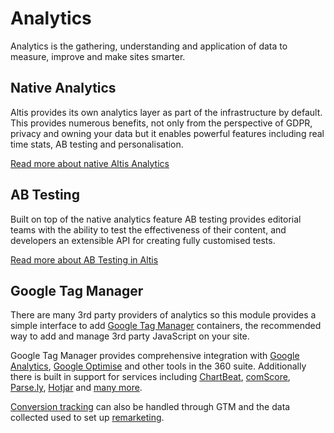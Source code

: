 # Analytics

Analytics is the gathering, understanding and application of data to measure, improve and make sites smarter.

## Native Analytics

Altis provides its own analytics layer as part of the infrastructure by default. This provides numerous benefits, not only from the perspective of GDPR, privacy and owning your data but it enables powerful features including real time stats, AB testing and personalisation.

[Read more about native Altis Analytics](./native.md)

## AB Testing

Built on top of the native analytics feature AB testing provides editorial teams with the ability to test the effectiveness of their content, and developers an extensible API for creating fully customised tests.

[Read more about AB Testing in Altis](./ab-testing.md)

## Google Tag Manager

There are many 3rd party providers of analytics so this module provides a simple interface to add [Google Tag Manager](https://tagmanager.google.com/) containers, the recommended way to add and manage 3rd party JavaScript on your site.

Google Tag Manager provides comprehensive integration with [Google Analytics](google-tag-manager/google-analytics.md), [Google Optimise](google-tag-manager/optimise.md) and other tools in the 360 suite. Additionally there is built in support for services including [ChartBeat](https://chartbeat.com/), [comScore](https://www.comscore.com/), [Parse.ly](https://www.parse.ly/), [Hotjar](https://www.hotjar.com/) and [many more](https://support.google.com/tagmanager/answer/6106924).

[Conversion tracking](google-tag-manager/conversion-tracking.md) can also be handled through GTM and the data collected used to set up [remarketing](google-tag-manager/remarketing.md).
